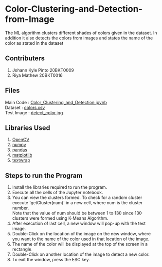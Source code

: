 # Color-Clustering-and-Detection-from-Image
The ML algorithm clusters different shades of colors given in the dataset. In addition it also detects the colors from images and states the name of the color as stated in the dataset

## Contributers
1. Johann Kyle Pinto 20BKT0009
2. Riya Mathew 20BKT0016

## Files
Main Code : [Color_Clustering_and_Detection.ipynb](Color_Clustering_and_Detection.ipynb)
<br>Dataset : [colors.csv](colors.csv)
<br>Test Image : [detect_color.jpg](detect_color.jpg)

## Libraries Used
1. [OpenCV](https://pypi.org/project/opencv-python/)
2. [numpy](https://numpy.org/install/)
3. [pandas](https://pandas.pydata.org/getting_started.html)
4. [matplotlib](https://matplotlib.org/stable/users/getting_started/index.html#installation-quick-start)
5. [textwrap](https://docs.python.org/3/library/textwrap.html)

## Steps to run the Program
1. Install the libraries required to run the program.
2. Execute all the cells of the Jupyter notebook.
3. You can view the clusters formed. To check for a random cluster execute 'getCluster(num)' in a new cell, where num is the cluster number.<br>Note that the value of num should be between 1 to 130 since 130 clusters were formed using K-Means Algorithm. 
4. After execution of last cell, a new window will pop-up with the test image.
5. Double-Click on the location of the image on the new window, where you want to the name of the color used in that location of the image.
6. The name of the color will be displayed at the top of the screen in a rectangle.
7. Double-Click on another location of the image to detect a new color. 
8. To exit the window, press the ESC key.
